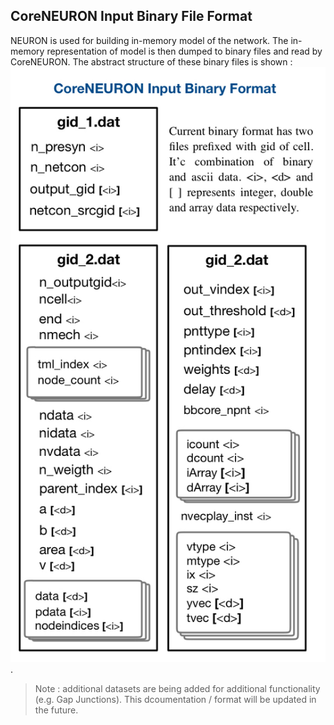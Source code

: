 ## CoreNEURON Input Binary File Format

NEURON is used for building in-memory model of the network. The in-memory representation of model is then dumped to binary files and read by CoreNEURON. The abstract structure of these binary files is shown : ![Binary File Format](binary_file_format.jpg).

> Note : additional datasets are being added for additional functionality (e.g. Gap Junctions). This dcoumentation / format will be updated in the future.
